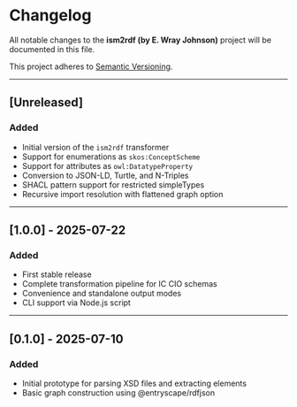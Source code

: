 # Changelog

All notable changes to the **ism2rdf (by E. Wray Johnson)** project will be documented in this file.

This project adheres to [Semantic Versioning](https://semver.org/).

---

## [Unreleased]
### Added
- Initial version of the `ism2rdf` transformer
- Support for enumerations as `skos:ConceptScheme`
- Support for attributes as `owl:DatatypeProperty`
- Conversion to JSON-LD, Turtle, and N-Triples
- SHACL pattern support for restricted simpleTypes
- Recursive import resolution with flattened graph option

---

## [1.0.0] - 2025-07-22
### Added
- First stable release
- Complete transformation pipeline for IC CIO schemas
- Convenience and standalone output modes
- CLI support via Node.js script

---

## [0.1.0] - 2025-07-10
### Added
- Initial prototype for parsing XSD files and extracting elements
- Basic graph construction using @entryscape/rdfjson

